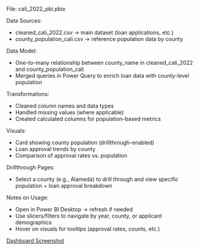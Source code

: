 File: cali_2022_pbi.pbix 

Data Sources: 
- cleaned_cali_2022.csv → main dataset (loan applications, etc.)
- county_population_cali.csv → reference population data by county

Data Model:
- One-to-many relationship between county_name in cleaned_cali_2022 and county_population_cali
- Merged queries in Power Query to enrich loan data with county-level population

Transformations:
- Cleaned column names and data types
- Handled missing values (where applicable)
- Created calculated columns for population-based metrics

Visuals:
- Card showing county population (drillthrough-enabled)
- Loan approval trends by county
- Comparison of approval rates vs. population

Drillthrough Pages:
- Select a county (e.g., Alameda) to drill through and view specific population + loan approval breakdown

Notes on Usage:
- Open in Power BI Desktop → refresh if needed
- Use slicers/filters to navigate by year, county, or applicant demographics
- Hover on visuals for tooltips (approval rates, counts, etc.)

[Dashboard Screenshot](powerbi/dashboard_screenshot.png)
